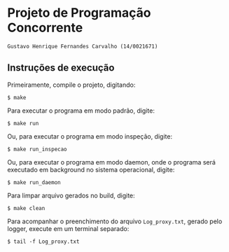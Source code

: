 Projeto de Programação Concorrente
====================

    Gustavo Henrique Fernandes Carvalho (14/0021671)

Instruções de execução
----------------------

Primeiramente, compile o projeto, digitando:

    $ make

Para executar o programa em modo padrão, digite:

    $ make run

Ou, para executar o programa em modo inspeção, digite:

    $ make run_inspecao

Ou, para executar o programa em modo daemon, onde o programa será executado em background no 
sistema operacional, digite:

    $ make run_daemon


Para limpar arquivo gerados no build, digite:

    $ make clean

Para acompanhar o preenchimento do arquivo `Log_proxy.txt`, gerado pelo logger, execute em um terminal
separado:

    $ tail -f Log_proxy.txt